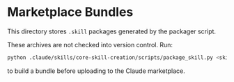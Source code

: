# Marketplace Bundles

This directory stores `.skill` packages generated by the packager script.

These archives are not checked into version control. Run:

```bash
python .claude/skills/core-skill-creation/scripts/package_skill.py <skill_path> dist/marketplace
```

to build a bundle before uploading to the Claude marketplace.

